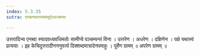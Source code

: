 ```yaml
---
index: 5.3.35
sutra: एनबन्यतरस्यामदूरेऽपञ्चम्याः

---
```

 उत्तरादिभ्य एनब्वा स्यादवध्यवधिमतोः सामीप्ये पञ्चम्यन्तं विना । उत्तरेण । अधरेण । दक्षिणेन । पक्षे यथास्वं प्रत्ययाः । इह केचिदुत्तरादीनननुवर्त्य दिक्शब्दमात्रादेनपमाहुः । पूर्वेण ग्रामम् ॥ अपरेण ग्रामम् ॥